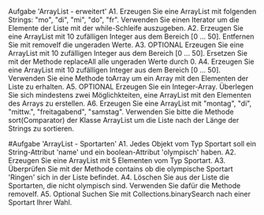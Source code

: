Aufgabe 'ArrayList - erweitert'
A1.
Erzeugen Sie eine ArrayList mit folgenden Strings: "mo", "di", "mi", "do", "fr". Verwenden Sie einen Iterator um die Elemente der Liste mit der while-Schleife auszugeben.
A2.
Erzeugen Sie eine ArrayList mit 10 zufälligen Integer aus dem Bereich [0 ... 50]. Entfernen Sie mit removeIf die ungeraden Werte.
A3. OPTIONAL
Erzeugen Sie eine ArrayList mit 10 zufälligen Integer aus dem Bereich [0 ... 50]. Ersetzen Sie mit der Methode replaceAll alle ungeraden Werte durch 0.
A4.
Erzeugen Sie eine ArrayList mit 10 zufälligen Integer aus dem Bereich [0 ... 50]. Verwenden Sie eine Methode toArray um ein Array mit den Elementen der Liste zu erhalten.
A5. OPTIONAL
Erzeugen Sie ein Integer-Array. Überlegen Sie sich mindestens zwei Möglichkteiten, eine ArrayList mit den Elementen des Arrays zu erstellen.
A6.
Erzeugen Sie eine ArrayList mit "montag", "di", "mittw.", "freitagabend", "samstag". Verwenden Sie bitte die Methode sort(Comparator) der Klasse ArrayList um die Liste nach der Länge der Strings zu sortieren.

#Aufgabe 'ArrayList - Sportarten'
A1.
Jedes Objekt vom Typ Sportart soll ein String-Attribut 'name' und ein boolean-Attribut 'olympisch' haben.
A2.
Erzeugen Sie eine ArrayList mit 5 Elementen vom Typ Sportart.
A3.
Überprüfen Sie mit der Methode contains ob die olympische Sportart 'Ringen' sich in der Liste befindet.
A4.
Löschen Sie aus der Liste die Sportarten, die nicht olympisch sind. Verwenden Sie dafür die Methode removeIf.
A5. Optional
Suchen Sie mit Collections.binarySearch nach einer Sportart Ihrer Wahl.

